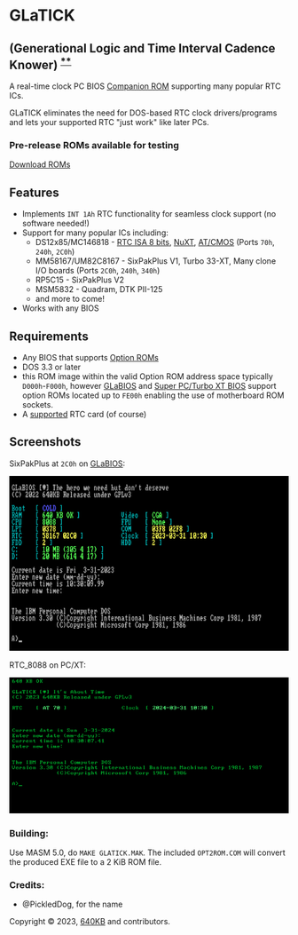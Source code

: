 # GLaTICK
## (Generational Logic and Time Interval Cadence Knower) <sup>[**](#credits)</sup> 
A real-time clock PC BIOS [Companion ROM](https://github.com/640-KB/GLaBIOS/wiki/Companion-ROMs) supporting many popular RTC ICs.

GLaTICK eliminates the need for DOS-based RTC clock drivers/programs and lets your supported RTC "just work" like later PCs.

### Pre-release ROMs available for testing

[Download ROMs](https://github.com/640-KB/GLaTICK/releases)

## Features

- Implements `INT 1Ah` RTC functionality for seamless clock support (no software needed!)
- Support for many popular ICs including:
  - DS12x85/MC146818 - [RTC ISA 8 bits](https://www.tindie.com/products/spark2k06/rtc-isa-8-bits-very-low-profile-2/?utm_source=glabios&utm_medium=link&utm_campaign=project_buynow), [NuXT](https://monotech.fwscart.com/NuXT_v20_-_MicroATX_Turbo_XT_-_10MHz_832K_XT-IDE_Multi-IO_SVGA/p6083514_19777986.aspx), [AT/CMOS](https://hackaday.io/project/168972-rtc-isa-8-bits-pcxt) (Ports `70h`, `240h`, `2C0h`)
  - MM58167/UM82C8167 - SixPakPlus V1, Turbo 33-XT, Many clone I/O boards (Ports `2C0h`, `240h`, `340h`)
  - RP5C15 - SixPakPlus V2
  - MSM5832 - Quadram, DTK PII-125
  - and more to come!
- Works with any BIOS

## Requirements

- Any BIOS that supports [Option ROMs](https://en.wikipedia.org/wiki/Option_ROM)
- DOS 3.3 or later
- this ROM image within the valid Option ROM address space typically `D000h`-`F000h`, however [GLaBIOS](https://github.com/640-KB/GLaTICK/releases) and [Super PC/Turbo XT BIOS](https://www.phatcode.net/downloads.php?id=101) support option ROMs located up to `FE00h` enabling the use of motherboard ROM sockets.
- A [supported](#features) RTC card (of course)

## Screenshots

SixPakPlus at `2C0h` on [GLaBIOS](https://github.com/640-KB/GLaBIOS):

![SixPakPlus GLaBIOS](https://github.com/640-KB/GLaTICK/blob/main/images/glatick_nc_gb_cga_2.png)

RTC_8088 on PC/XT:

![RTC_8088 XT](https://raw.githubusercontent.com/640-KB/GLaTICK/main/images/glatick_at_pc_mda_1.png)

### Building:

Use MASM 5.0, do `MAKE GLATICK.MAK`.  The included `OPT2ROM.COM` will convert the produced EXE file to a 2 KiB ROM file.

### Credits:

- @PickledDog, for the name

Copyright &copy; 2023, [640KB](mailto:640kb@glabios.org) and contributors.
